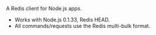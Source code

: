 A Redis client for Node.js apps.

- Works with Node.js 0.1.33, Redis HEAD.
- All commands/requests use the Redis multi-bulk format.

